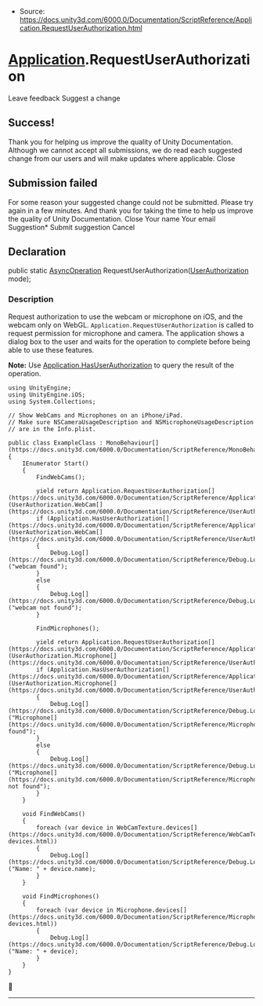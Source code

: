 * Source: https://docs.unity3d.com/6000.0/Documentation/ScriptReference/Application.RequestUserAuthorization.html

#  [Application](https://docs.unity3d.com/6000.0/Documentation/ScriptReference/Application.html).RequestUserAuthorization
Leave feedback
Suggest a change
## Success!
Thank you for helping us improve the quality of Unity Documentation. Although we cannot accept all submissions, we do read each suggested change from our users and will make updates where applicable.
Close
## Submission failed
For some reason your suggested change could not be submitted. Please <a>try again</a> in a few minutes. And thank you for taking the time to help us improve the quality of Unity Documentation.
Close
Your name Your email Suggestion* Submit suggestion
Cancel
## Declaration
public static [AsyncOperation](https://docs.unity3d.com/6000.0/Documentation/ScriptReference/AsyncOperation.html) RequestUserAuthorization([UserAuthorization](https://docs.unity3d.com/6000.0/Documentation/ScriptReference/UserAuthorization.html) mode); 
### Description
Request authorization to use the webcam or microphone on iOS, and the webcam only on WebGL.
`Application.RequestUserAuthorization` is called to request permission for microphone and camera. The application shows a dialog box to the user and waits for the operation to complete before being able to use these features.  
  
**Note:** Use [Application.HasUserAuthorization](https://docs.unity3d.com/6000.0/Documentation/ScriptReference/Application.HasUserAuthorization.html) to query the result of the operation.
```
using UnityEngine;
using UnityEngine.iOS;
using System.Collections;  
  
// Show WebCams and Microphones on an iPhone/iPad.
// Make sure NSCameraUsageDescription and NSMicrophoneUsageDescription
// are in the Info.plist.  
  
public class ExampleClass : MonoBehaviour[](https://docs.unity3d.com/6000.0/Documentation/ScriptReference/MonoBehaviour.html)
{
    IEnumerator Start()
    {
        FindWebCams();  
  
        yield return Application.RequestUserAuthorization[](https://docs.unity3d.com/6000.0/Documentation/ScriptReference/Application.RequestUserAuthorization.html)(UserAuthorization.WebCam[](https://docs.unity3d.com/6000.0/Documentation/ScriptReference/UserAuthorization.WebCam.html));
        if (Application.HasUserAuthorization[](https://docs.unity3d.com/6000.0/Documentation/ScriptReference/Application.HasUserAuthorization.html)(UserAuthorization.WebCam[](https://docs.unity3d.com/6000.0/Documentation/ScriptReference/UserAuthorization.WebCam.html)))
        {
            Debug.Log[](https://docs.unity3d.com/6000.0/Documentation/ScriptReference/Debug.Log.html)("webcam found");
        }
        else
        {
            Debug.Log[](https://docs.unity3d.com/6000.0/Documentation/ScriptReference/Debug.Log.html)("webcam not found");
        }  
  
        FindMicrophones();  
  
        yield return Application.RequestUserAuthorization[](https://docs.unity3d.com/6000.0/Documentation/ScriptReference/Application.RequestUserAuthorization.html)(UserAuthorization.Microphone[](https://docs.unity3d.com/6000.0/Documentation/ScriptReference/UserAuthorization.Microphone.html));
        if (Application.HasUserAuthorization[](https://docs.unity3d.com/6000.0/Documentation/ScriptReference/Application.HasUserAuthorization.html)(UserAuthorization.Microphone[](https://docs.unity3d.com/6000.0/Documentation/ScriptReference/UserAuthorization.Microphone.html)))
        {
            Debug.Log[](https://docs.unity3d.com/6000.0/Documentation/ScriptReference/Debug.Log.html)("Microphone[](https://docs.unity3d.com/6000.0/Documentation/ScriptReference/Microphone.html) found");
        }
        else
        {
            Debug.Log[](https://docs.unity3d.com/6000.0/Documentation/ScriptReference/Debug.Log.html)("Microphone[](https://docs.unity3d.com/6000.0/Documentation/ScriptReference/Microphone.html) not found");
        }
    }  
  
    void FindWebCams()
    {
        foreach (var device in WebCamTexture.devices[](https://docs.unity3d.com/6000.0/Documentation/ScriptReference/WebCamTexture-devices.html))
        {
            Debug.Log[](https://docs.unity3d.com/6000.0/Documentation/ScriptReference/Debug.Log.html)("Name: " + device.name);
        }
    }  
  
    void FindMicrophones()
    {
        foreach (var device in Microphone.devices[](https://docs.unity3d.com/6000.0/Documentation/ScriptReference/Microphone-devices.html))
        {
            Debug.Log[](https://docs.unity3d.com/6000.0/Documentation/ScriptReference/Debug.Log.html)("Name: " + device);
        }
    }
}

```

* * *
